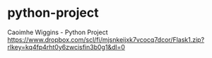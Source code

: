 # python-project
Caoimhe Wiggins - Python Project
https://www.dropbox.com/scl/fi/mjsnkeijxk7vcocq7dcor/Flask1.zip?rlkey=kq4fp4rht0y6zwcisfin3b0g1&dl=0

